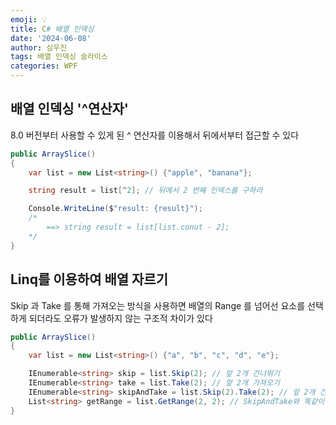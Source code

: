 ```yaml
---
emoji: 💡
title: C# 배열 인덱싱
date: '2024-06-08'
author: 심우진
tags: 배열 인덱싱 슬라이스
categories: WPF
---
```


## 배열 인덱싱 '^연산자'

8.0 버전부터 사용할 수 있게 된 ^ 연산자를 이용해서 뒤에서부터 접근할 수 있다

```C#
public ArraySlice()
{
	var list = new List<string>() {"apple", "banana"};

	string result = list[^2]; // 뒤에서 2 번째 인덱스를 구하라

	Console.WriteLine($"result: {result}");
	/*
		==> string result = list[list.conut - 2];
	*/
}
```

## Linq를 이용하여 배열 자르기

Skip 과 Take 를 통해 가져오는 방식을 사용하면 배열의 Range 를 넘어선 요소를 선택하게 되더라도
오류가 발생하지 않는 구조적 차이가 있다

```C#
public ArraySlice()
{
	var list = new List<string>() {"a", "b", "c", "d", "e"};

	IEnumerable<string> skip = list.Skip(2); // 앞 2개 건너뛰기
	IEnumerable<string> take = list.Take(2); // 앞 2개 가져오기
	IEnumerable<string> skipAndTake = list.Skip(2).Take(2); // 앞 2개 건너뛰고 3번째부터 2개 가져오기
	List<string> getRange = list.GetRange(2, 2); // SkipAndTake와 똑같이 동작하지만 배열 범위를 넘으면 오류가 발생함
}
```

```toc

```
